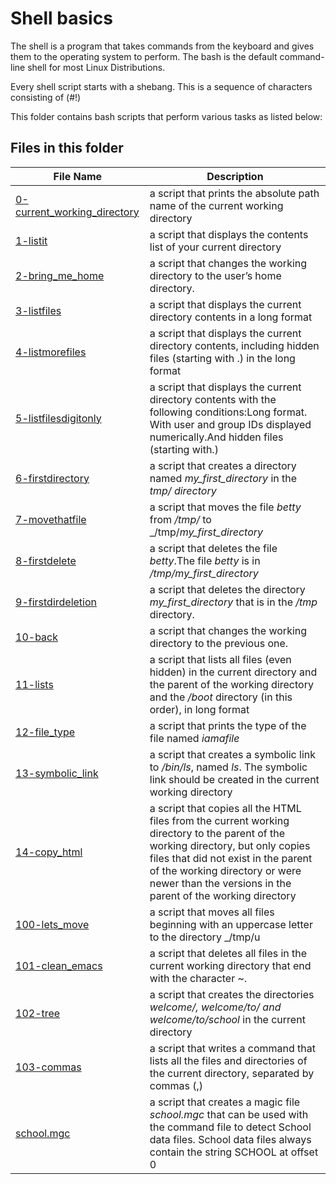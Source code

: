# Shell basics

The shell is a program that takes commands from the keyboard and gives them to the operating system to perform.
The bash is the default command-line shell for most Linux Distributions.

Every shell script starts with a shebang. This is a sequence of characters consisting of (#!)

This folder contains bash scripts that perform various tasks as listed below:

## Files in this folder

| File Name                   | Description                                                                                                                                                                                                                                                             |
| --------------------------- | ----------------------------------------------------------------------------------------------------------------------------------------------------------------------------------------------------------------------------------------------------------------------- |
| [ 0-current_working_directory](0-current_working_directory) | a script that prints the absolute path name of the current working directory  |
|[  1-listit](1-listit)| a script that displays the contents list of your current directory  |
| [  2-bring_me_home](2-bring_me_home)| a script that changes the working directory to the user’s home directory. |
| [3-listfiles](3-listfiles)| a script that displays the current directory contents in a long format |
| [4-listmorefiles](4-listmorefiles)| a script that displays the current directory contents, including hidden files (starting with .) in the long format|
| [ 5-listfilesdigitonly](5-listfilesdigitonly)| a script that displays the current directory contents with the following conditions:Long format. With user and group IDs displayed numerically.And hidden files (starting with.)|
| [ 6-firstdirectory](6-firstdirectory)| a script that creates a directory named _my_first_directory_ in the _tmp/ directory_ |
|  [ 7-movethatfile](7-movethatfile)| a script that moves the file _betty_ from _/tmp/_ to _/tmp/*my_first_directory*|
|  [ 8-firstdelete](8-firstdelete)| a script that deletes the file _betty_.The file _betty_ is in _/tmp/my_first_directory_|
| [ 9-firstdirdeletion ](9-firstdirdeletion )| a script that deletes the directory _my_first_directory_ that is in the _/tmp_ directory.|
|  [ 10-back ](10-back )| a script that changes the working directory to the previous one. |
|  [ 11-lists ](11-lists )| a script that lists all files (even hidden) in the current directory and the parent of the working directory and the _/boot_ directory (in this order), in long format |
|  [ 12-file_type ](12-file_type )| a script that prints the type of the file named _iamafile_|
|  [ 13-symbolic_link ](13-symbolic_link )| a script that creates a symbolic link to */bin/ls*, named _ls_. The symbolic link should be created in the current working directory |
|  [ 14-copy_html ](14-copy_html )| a script that copies all the HTML files from the current working directory to the parent of the working directory, but only copies files that did not exist in the parent of the working directory or were newer than the versions in the parent of the working directory |
|  [ 100-lets_move ](100-lets_move )| a script that moves all files beginning with an uppercase letter to the directory _/tmp/u |
|  [ 101-clean_emacs ](101-clean_emacs )| a script that deletes all files in the current working directory that end with the character ~.|
|   [ 102-tree ](102-tree )| a script that creates the directories _welcome/, welcome/to/ and welcome/to/school_ in the current directory |
|   [ 103-commas ](103-commas )| a script that writes a command that lists all the files and directories of the current directory, separated by commas (,)|
|  [ school.mgc ](school.mgc )| a script that creates a magic file _school.mgc_ that can be used with the command file to detect School data files. School data files always contain the string SCHOOL at offset 0  |

